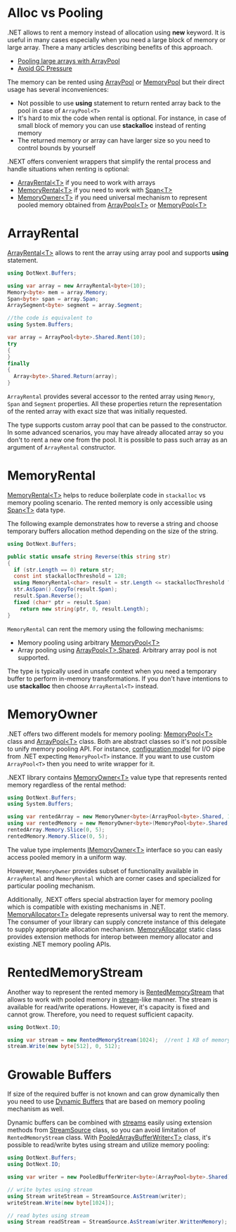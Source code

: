 Alloc vs Pooling
=====
.NET allows to rent a memory instead of allocation using **new** keyword. It is useful in many cases especially when you need a large block of memory or large array. There a many articles describing benefits of this approach.
* [Pooling large arrays with ArrayPool](https://adamsitnik.com/Array-Pool/)
* [Avoid GC Pressure](https://michaelscodingspot.com/avoid-gc-pressure/)

The memory can be rented using [ArrayPool](https://docs.microsoft.com/en-us/dotnet/api/system.buffers.arraypool-1) or [MemoryPool](https://docs.microsoft.com/en-us/dotnet/api/system.buffers.memorypool-1) but their direct usage has several inconveniences:
* Not possible to use **using** statement to return rented array back to the pool in case of `ArrayPool<T>`
* It's hard to mix the code when rental is optional. For instance, in case of small block of memory you can use **stackalloc** instead of renting memory
* The returned memory or array can have larger size so you need to control bounds by yourself

.NEXT offers convenient wrappers that simplify the rental process and handle situations when renting is optional:
* [ArrayRental&lt;T&gt;](../../api/DotNext.Buffers.ArrayRental-1.yml) if you need to work with arrays
* [MemoryRental&lt;T&gt;](../../api/DotNext.Buffers.MemoryRental-1.yml) if you need to work with [Span&lt;T&gt;](https://docs.microsoft.com/en-us/dotnet/api/system.span-1)
* [MemoryOwner&lt;T&gt;](../../api/DotNext.Buffers.MemoryOwner-1.yml) if you need universal mechanism to represent pooled memory obtained from [ArrayPool&lt;T&gt;](https://docs.microsoft.com/en-us/dotnet/api/system.buffers.arraypool-1) or [MemoryPool&lt;T&gt;](https://docs.microsoft.com/en-us/dotnet/api/system.buffers.memorypool-1)

# ArrayRental
[ArrayRental&lt;T&gt;](../../api/DotNext.Buffers.ArrayRental-1.yml) allows to rent the array using array pool and supports **using** statement.
```csharp
using DotNext.Buffers;

using var array = new ArrayRental<byte>(10);
Memory<byte> mem = array.Memory;
Span<byte> span = array.Span;
ArraySegment<byte> segment = array.Segment;

//the code is equivalent to
using System.Buffers;

var array = ArrayPool<byte>.Shared.Rent(10);
try
{
}
finally
{
  Array<byte>.Shared.Return(array);
}
```
`ArrayRental` provides several accessor to the rented array using `Memory`, `Span` and `Segment` properties. All these properties return the representation of the rented array with exact size that was initially requested.

The type supports custom array pool that can be passed to the constructor. In some advanced scenarios, you may have already allocated array so you don't to rent a new one from the pool. It is possible to pass such array as an argument of `ArrayRental` constructor.

# MemoryRental
[MemoryRental&lt;T&gt;](../../api/DotNext.Buffers.MemoryRental-1.yml) helps to reduce boilerplate code in `stackalloc` vs memory pooling scenario. The rented memory is only accessible using [Span&lt;T&gt;](https://docs.microsoft.com/en-us/dotnet/api/system.span-1) data type.

The following example demonstrates how to reverse a string and choose temporary buffers allocation method depending on the size of the string.
```csharp
using DotNext.Buffers;

public static unsafe string Reverse(this string str)
{
  if (str.Length == 0) return str;
  const int stackallocThreshold = 128;
  using MemoryRental<char> result = str.Length <= stackallocThreshold ? new MemoryRental<char>(stackalloc char[stackallocThreshold], str.Length) : new MemoryRental<char>(str.Length);
  str.AsSpan().CopyTo(result.Span);
  result.Span.Reverse();
  fixed (char* ptr = result.Span)
    return new string(ptr, 0, result.Length);
} 
```

`MemoryRental` can rent the memory using the following mechanisms:
* Memory pooling using arbitrary [MemoryPool&lt;T&gt;](https://docs.microsoft.com/en-us/dotnet/api/system.buffers.memorypool-1)
* Array pooling using [ArrayPool&lt;T&gt;.Shared](https://docs.microsoft.com/en-us/dotnet/api/system.buffers.arraypool-1.shared). Arbitrary array pool is not supported.

The type is typically used in unsafe context when you need a temporary buffer to perform in-memory transformations. If you don't have intentions to use **stackalloc** then choose `ArrayRental<T>` instead.

# MemoryOwner
.NET offers two different models for memory pooling: [MemoryPool&lt;T&gt;](https://docs.microsoft.com/en-us/dotnet/api/system.buffers.memorypool-1) class and [ArrayPool&lt;T&gt;](https://docs.microsoft.com/en-us/dotnet/api/system.buffers.arraypool-1) class. Both are abstract classes so it's not possible to unify memory pooling API. For instance, [configuration model](https://docs.microsoft.com/en-us/dotnet/api/system.io.pipes.pipeoptions) for I/O pipe from .NET expecting `MemoryPool<T>` instance. If you want to use custom `ArrayPool<T>` then you need to write wrapper for it.

.NEXT library contains [MemoryOwner&lt;T&gt;](../../api/DotNext.Buffers.MemoryOwner-1.yml) value type that represents rented memory regardless of the rental method:
```csharp
using DotNext.Buffers;
using System.Buffers;

using var rentedArray = new MemoryOwner<byte>(ArrayPool<byte>.Shared, 10);
using var rentedMemory = new MemoryOwner<byte>(MemoryPool<byte>.Shared, 10);
rentedArray.Memory.Slice(0, 5);
rentedMemory.Memory.Slice(0, 5);
```
The value type implements [IMemoryOwner&lt;T&gt;](https://docs.microsoft.com/en-us/dotnet/api/system.buffers.imemoryowner-1) interface so you can easly access pooled memory in a uniform way.

However, `MemoryOwner` provides subset of functionality available in `ArrayRental` and `MemoryRental` which are corner cases and specialized for particular pooling mechanism.

Additionally, .NEXT offers special abstraction layer for memory pooling which is compatible with existing mechanisms in .NET. [MemoryAllocator&lt;T&gt;](../../api/DotNext.Buffers.MemoryAllocator-1.yml) delegate represents universal way to rent the memory. The consumer of your library can supply concrete instance of this delegate to supply appropriate allocation mechanism. [MemoryAllocator](../../api/DotNext.Buffers.MemoryAllocator-1.yml) static class provides extension methods for interop between memory allocator and existing .NET memory pooling APIs.

# RentedMemoryStream
Another way to represent the rented memory is [RentedMemoryStream](../../api/DotNext.IO.RentedMemoryStream.yml) that allows to work with pooled memory in [stream](https://docs.microsoft.com/en-us/dotnet/api/system.io.stream)-like manner. The stream is available for read/write operations. However, it's capacity is fixed and cannot grow. Therefore, you need to request sufficient capacity.
```csharp
using DotNext.IO;

using var stream = new RentedMemoryStream(1024);  //rent 1 KB of memory and wrap it to stream
stream.Write(new byte[512], 0, 512);
```

# Growable Buffers
If size of the required buffer is not known and can grow dynamically then you need to use [Dynamic Buffers](./buffers.md) that are based on memory pooling mechanism as well.

Dynamic buffers can be combined with [streams](https://docs.microsoft.com/en-us/dotnet/api/system.io.stream) easily using extension methods from [StreamSource](../../api/DotNext.IO.StreamSource.yml) class, so you can avoid limitation of `RentedMemoryStream` class. With [PooledArrayBufferWriter&lt;T&gt;](https://sakno.github.io/dotNext/api/DotNext.Buffers.PooledArrayBufferWriter-1.html) class, it's possible to read/write bytes using stream and utilize memory pooling:
```csharp
using DotNext.Buffers;
using DotNext.IO;

using var writer = new PooledBufferWriter<byte>(ArrayPool<byte>.Shared);

// write bytes using stream
using Stream writeStream = StreamSource.AsStream(writer);
writeStream.Write(new byte[1024]);

// read bytes using stream
using Stream readStream = StreamSource.AsStream(writer.WrittenMemory);
```